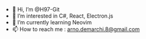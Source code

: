 - 👋 Hi, I’m @H97-Git
- 👀 I’m interested in C#, React, Electron.js
- 🌱 I’m currently learning Neovim
- 📫 How to reach me : arno.demarchi.8@gmail.com

<!---
H97-Git/H97-Git is a ✨ special ✨ repository because its `README.md` (this file) appears on your GitHub profile.
You can click the Preview link to take a look at your changes.
--->
